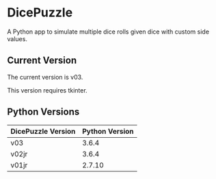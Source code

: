 # DicePuzzle
A Python app to simulate multiple dice rolls given dice with custom side values.

## Current Version
The current version is v03.

This version requires tkinter.

## Python Versions

DicePuzzle Version | Python Version
--- | ---
v03 | 3.6.4
v02jr | 3.6.4
v01jr | 2.7.10
